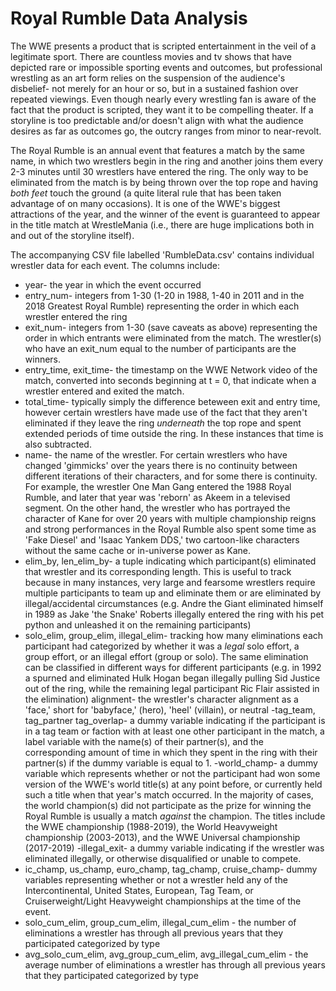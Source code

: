 # Royal Rumble Data Analysis

The WWE presents a product that is scripted entertainment in the veil of a legitimate sport. There are countless movies and tv shows that have depicted rare or impossible sporting events and outcomes, but professional wrestling as an art form relies on the suspension of the audience's disbelief- not merely for an hour or so, but in a sustained fashion over repeated viewings. Even though nearly every wrestling fan is aware of the fact that the product is scripted, they want it to be compelling theater. If a storyline is too predictable and/or doesn't align with what the audience desires as far as outcomes go, the outcry ranges from minor to near-revolt.

The Royal Rumble is an annual event that features a match by the same name, in which two wrestlers begin in the ring and another joins them every 2-3 minutes until 30 wrestlers have entered the ring. The only way to be eliminated from the match is by being thrown over the top rope and having *both feet* touch the ground (a quite literal rule that has been taken advantage of on many occasions). It is one of the WWE's biggest attractions of the year, and the winner of the event is guaranteed to appear in the title match at WrestleMania (i.e., there are huge implications both in and out of the storyline itself).

The accompanying CSV file labelled 'RumbleData.csv' contains individual wrestler data for each event. The columns include:

- year- the year in which the event occurred
- entry_num- integers from 1-30 (1-20 in 1988, 1-40 in 2011 and in the 2018 Greatest Royal Rumble) representing the order in which each wrestler entered the ring
- exit_num- integers from 1-30 (save caveats as above) representing the order in which entrants were eliminated
from the match. The wrestler(s) who have an exit_num equal to the number of participants are the winners.
- entry_time, exit_time- the timestamp on the WWE Network video of the match, converted into seconds beginning at t = 0, that indicate when a wrestler entered and exited the match.
- total_time- typically simply the difference beteween exit and entry time, however certain wrestlers have made use of the fact that they aren't eliminated if they leave the ring *underneath* the top rope and spent extended periods of time outside the ring. In these instances that time is also subtracted.
- name- the name of the wrestler. For certain wrestlers who have changed 'gimmicks' over the years there is no continuity between different iterations of their characters, and for some there is continuity. For example, the wrestler One Man Gang entered the 1988 Royal Rumble, and later that year was 'reborn' as Akeem in a televised segment. On the other hand, the wrestler who has portrayed the character of Kane for over 20 years with multiple championship reigns and strong performances in the Royal Rumble also spent some time as 'Fake Diesel' and 'Isaac Yankem DDS,' two cartoon-like characters without the same cache or in-universe power as Kane.
- elim_by, len_elim_by- a tuple indicating which participant(s) eliminated that wrestler and its corresponding length. This is useful to track because in many instances, very large and fearsome wrestlers require multiple participants to team up and eliminate them or are eliminated by illegal/accidental circumstances (e.g. Andre the Giant eliminated himself in 1989 as Jake 'the Snake' Roberts illegally entered the ring with his pet python and unleashed it on the remaining participants)
- solo_elim, group_elim, illegal_elim- tracking how many eliminations each participant had categorized by whether it was a *legal* solo effort, a group effort, or an illegal effort (group or solo). The same elimination can be classified in different ways for different participants (e.g. in 1992 a spurned and eliminated Hulk Hogan began illegally pulling Sid Justice out of the ring, while the remaining legal participant Ric Flair assisted in the elimination) 
alignment- the wrestler's character alignment as a 'face,' short for 'babyface,' (hero), 'heel' (villain), or neutral
-tag_team, tag_partner tag_overlap- a dummy variable indicating if the participant is in a tag team or faction with at least one other participant in the match, a label variable with the name(s) of their partner(s), and the corresponding amount of time in which they spent in the ring with their partner(s) if the dummy variable is equal to 1.
-world_champ- a dummy variable which represents whether or not the participant had won some version of the WWE's world title(s) at any point before, or currently held such a title when that year's match occurred. In the majority of cases, the world champion(s) did not participate as the prize for winning the Royal Rumble is usually a match *against* the champion. The titles include the WWE championship (1988-2019), the World Heavyweight championship (2003-2013), and the WWE Universal championship (2017-2019)
-illegal_exit- a dummy variable indicating if the wrestler was eliminated illegally, or otherwise disqualified or unable to compete.
- ic_champ, us_champ, euro_champ, tag_champ, cruise_champ- dummy variables representing whether or not a wrestler held any of the Intercontinental, United States, European, Tag Team, or Cruiserweight/Light Heavyweight championships at the time of the event. 
- solo_cum_elim, group_cum_elim, illegal_cum_elim - the number of eliminations a wrestler has through all previous years that they participated categorized by type
- avg_solo_cum_elim, avg_group_cum_elim, avg_illegal_cum_elim - the average number of eliminations a wrestler has through all previous years that they participated categorized by type